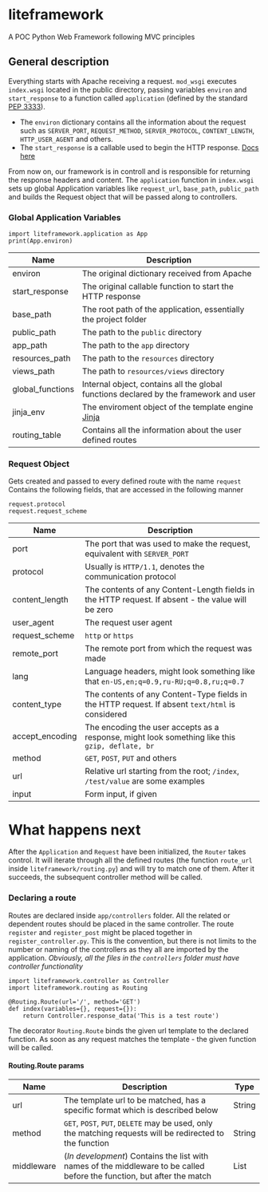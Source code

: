 # liteframework
A POC Python Web Framework following MVC principles

## General description
Everything starts with Apache receiving a request. `mod_wsgi` executes `index.wsgi` located in the public directory, passing variables `environ` and `start_response` to a function called `application` (defined by the standard [PEP 3333](https://www.python.org/dev/peps/pep-0333/)).
* The `environ` dictionary contains all the information about the request such as `SERVER_PORT`, `REQUEST_METHOD`, `SERVER_PROTOCOL`, `CONTENT_LENGTH`, `HTTP_USER_AGENT` and others.
* The `start_response` is a callable used to begin the HTTP response. [Docs here](https://www.python.org/dev/peps/pep-0333/#the-start-response-callable)

From now on, our framework is in controll and is responsible for returning the response headers and content.
The `application` function in `index.wsgi` sets up global Application variables like `request_url`, `base_path`, `public_path` and builds the Request object that will be passed along to controllers.

### Global Application Variables
```
import liteframework.application as App
print(App.environ)
```
| Name              | Description                                                                           |
|-------------------|---------------------------------------------------------------------------------------|
| environ           | The original dictionary received from Apache                                          |
| start_response    | The original callable function to start the HTTP response                             |
| base_path         | The root path of the application, essentially the project folder                      |
| public_path       | The path to the `public` directory                                                    |
| app_path          | The path to the `app` directory                                                       |
| resources_path    | The path to the `resources` directory                                                 | 
| views_path        | The path to `resources/views` directory                                               |
| global_functions  | Internal object, contains all the global functions declared by the framework and user |
| jinja_env         | The enviroment object of the template engine [Jinja](http://jinja.pocoo.org/)         |
| routing_table     | Contains all the information about the user defined routes                            |

### Request Object 
Gets created and passed to every defined route with the name `request`
Contains the following fields, that are accessed in the following manner 
```
request.protocol
request.request_scheme
```
| Name | Description |
|------|-------------|
| port | The port that was used to make the request, equivalent with `SERVER_PORT` |
| protocol | Usually is `HTTP/1.1`, denotes the communication protocol |
| content_length | The contents of any Content-Length fields in the HTTP request. If absent - the value will be zero |
| user_agent | The request user agent |
| request_scheme | `http` or `https` |
| remote_port | The remote port from which the request was made |
| lang | Language headers, might look something like that `en-US,en;q=0.9,ru-RU;q=0.8,ru;q=0.7`
| content_type | The contents of any Content-Type fields in the HTTP request. If absent `text/html` is considered |
| accept_encoding | The encoding the user accepts as a response, might look something like this `gzip, deflate, br`
| method | `GET`, `POST`, `PUT` and others |
| url | Relative url starting from the root; `/index`, `/test/value` are some examples
| input | Form input, if given |  

# What happens next
After the `Application` and `Request` have been initialized, the `Router` takes control.
It will iterate through all the defined routes (the function `route_url` inside `liteframework/routing.py`) and will try to match one of them. After it succeeds, the subsequent controller method will be called.
### Declaring a route
Routes are declared inside `app/controllers` folder. All the related or dependent routes should be placed in the same controller. The route `register` and `register_post` might be placed together in `register_controller.py`. This is the convention, but there is not limits to the number or naming of the controllers as they all are imported by the application.
_Obviously, all the files in the `controllers` folder _must_ have controller functionality_
```
import liteframework.controller as Controller 
import liteframework.routing as Routing 

@Routing.Route(url='/', method='GET')
def index(variables={}, request={}):
    return Controller.response_data('This is a test route')
```
The decorator `Routing.Route` binds the given url template to the declared function. As soon as any request matches the template - the given function will be called.

#### Routing.Route params

| Name | Description | Type |
|------|-------------|------|
| url | The template url to be matched, has a specific format which is described below | String |
| method | `GET`, `POST`, `PUT`, `DELETE` may be used, only the matching requests will be redirected to the function | String |
| middleware | (_In development_) Contains the list with names of the middleware to be called before the function, but after the match | List |


